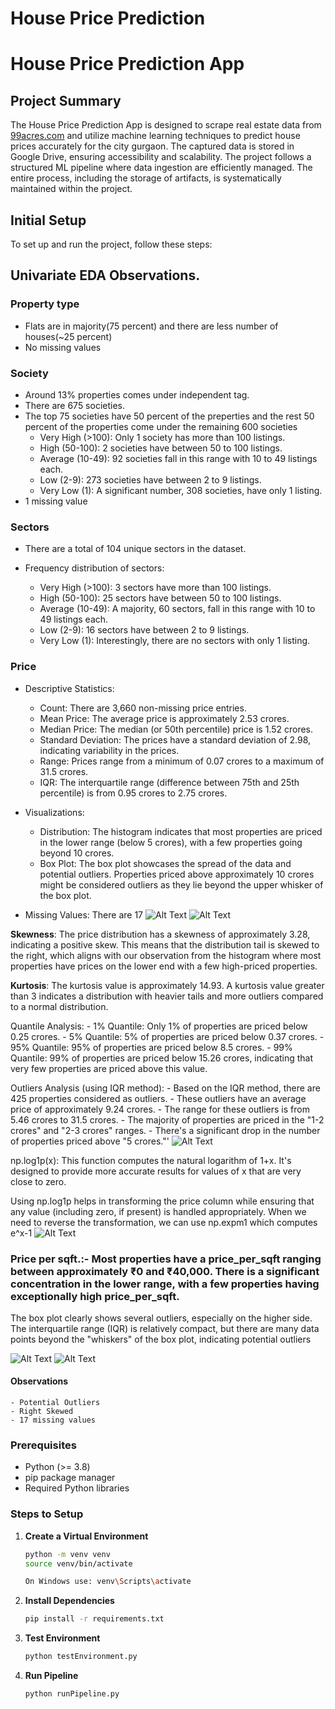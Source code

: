 # House Price Prediction 

# House Price Prediction App

## Project Summary
The House Price Prediction App is designed to scrape real estate data from [99acres.com](https://www.99acres.com) and utilize machine learning techniques to predict house prices accurately for the city gurgaon. The captured data is stored in Google Drive, ensuring accessibility and scalability. The project follows a structured ML pipeline where data ingestion are efficiently managed. The entire process, including the storage of artifacts, is systematically maintained within the project.

## Initial Setup
To set up and run the project, follow these steps:

## Univariate EDA Observations.
### Property type
- Flats are in majority(75 percent) and there are less number of houses(~25 percent)
- No missing values

### Society
- Around 13% properties comes under independent tag.
- There are 675 societies. 
- The top 75 societies have 50 percent of the preperties and the rest 50 percent of the properties come 
under the remaining 600 societies
    - Very High (>100): Only 1 society has more than 100 listings.
    - High (50-100): 2 societies have between 50 to 100 listings.
    - Average (10-49): 92 societies fall in this range with 10 to 49 listings each.
    - Low (2-9): 273 societies have between 2 to 9 listings.
    - Very Low (1): A significant number, 308 societies, have only 1 listing.
- 1 missing value

### Sectors
- There are a total of 104 unique sectors in the dataset.

- Frequency distribution of sectors:
    - Very High (>100): 3 sectors have more than 100 listings.
    - High (50-100): 25 sectors have between 50 to 100 listings.
    - Average (10-49): A majority, 60 sectors, fall in this range with 10 to 49 listings each.
    - Low (2-9): 16 sectors have between 2 to 9 listings. 
    - Very Low (1): Interestingly, there are no sectors with only 1 listing.

### Price
- Descriptive Statistics:
    - Count: There are 3,660 non-missing price entries.
    - Mean Price: The average price is approximately 2.53 crores.
    - Median Price: The median (or 50th percentile) price is 1.52 crores.
    - Standard Deviation: The prices have a standard deviation of 2.98, indicating variability in the prices.
    - Range: Prices range from a minimum of 0.07 crores to a maximum of 31.5 crores.
    - IQR: The interquartile range (difference between 75th and 25th percentile) is from 0.95 crores to 2.75 crores.

- Visualizations:
    - Distribution: The histogram indicates that most properties are priced in the lower range (below 5 crores), with a few properties going beyond 10 crores.
    - Box Plot: The box plot showcases the spread of the data and potential outliers. Properties priced above approximately 10 crores might be considered outliers as they lie beyond the upper whisker of the box plot.

- Missing Values: There are 17 
![Alt Text](image/price.png) ![Alt Text](image/price2.png)

**Skewness**: The price distribution has a skewness of approximately 3.28, indicating a positive skew. This means that the distribution tail is skewed to the right, which aligns with our observation from the histogram where most properties have prices on the lower end with a few high-priced properties.

**Kurtosis**: The kurtosis value is approximately 14.93. A kurtosis value greater than 3 indicates a distribution with heavier tails and more outliers compared to a normal distribution.

Quantile Analysis:
    - 1% Quantile: Only 1% of properties are priced below 0.25 crores.
    - 5% Quantile: 5% of properties are priced below 0.37 crores.
    - 95% Quantile: 95% of properties are priced below 8.5 crores.
    - 99% Quantile: 99% of properties are priced below 15.26 crores, indicating that very few properties are priced above this value.

Outliers Analysis (using IQR method):
    - Based on the IQR method, there are 425 properties considered as outliers.
    - These outliers have an average price of approximately 9.24 crores.
    - The range for these outliers is from 5.46 crores to 31.5 crores.
    - The majority of properties are priced in the "1-2 crores" and "2-3 crores" ranges.
    - There's a significant drop in the number of properties priced above "5 crores."'
    ![Alt Text](image/price3.png)


np.log1p(x): This function computes the natural logarithm of 1+x. 
It's designed to provide more accurate results for values of x that are very close to zero.

Using np.log1p helps in transforming the price column while ensuring that any value (including zero, if present) is handled appropriately. When we need to reverse the transformation, we can use np.expm1 which computes e^x-1
![Alt Text](image/price4.png)

### Price per sqft.:- Most properties have a price_per_sqft ranging between approximately ₹0 and ₹40,000. There is a significant concentration in the lower range, with a few properties having exceptionally high price_per_sqft.

The box plot clearly shows several outliers, especially on the higher side. The interquartile range (IQR) is relatively compact, but there are many data points beyond the "whiskers" of the box plot, indicating potential outliers

![Alt Text](image/price_per_sqft.png)    ![Alt Text](image/price_per_sqft_boxPlot.png)

#### Observations
    - Potential Outliers
    - Right Skewed
    - 17 missing values

### Prerequisites
- Python (>= 3.8)
- pip package manager
- Required Python libraries

### Steps to Setup

1. **Create a Virtual Environment**
   ```sh
   python -m venv venv
   source venv/bin/activate 
   
   On Windows use: venv\Scripts\activate
   ```

2. **Install Dependencies**
   ```sh
   pip install -r requirements.txt
   ```
3. **Test Environment**
   ```sh
   python testEnvironment.py
   ```

4. **Run Pipeline**
   ```sh
   python runPipeline.py
   ```
